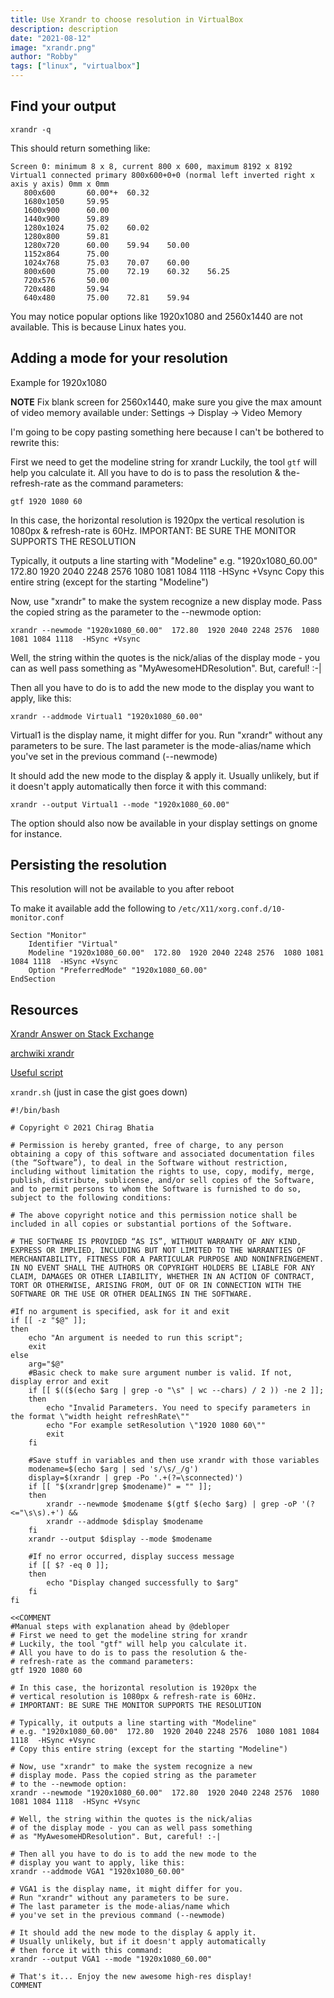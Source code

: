 ```yaml
---
title: Use Xrandr to choose resolution in VirtualBox
description: description
date: "2021-08-12"
image: "xrandr.png"
author: "Robby"
tags: ["linux", "virtualbox"]
---
```


## Find your output

```
xrandr -q
```

This should return something like:

```
Screen 0: minimum 8 x 8, current 800 x 600, maximum 8192 x 8192  
Virtual1 connected primary 800x600+0+0 (normal left inverted right x axis y axis) 0mm x 0mm
   800x600       60.00*+  60.32
   1680x1050     59.95
   1600x900      60.00
   1440x900      59.89
   1280x1024     75.02    60.02
   1280x800      59.81
   1280x720      60.00    59.94    50.00
   1152x864      75.00
   1024x768      75.03    70.07    60.00
   800x600       75.00    72.19    60.32    56.25
   720x576       50.00
   720x480       59.94
   640x480       75.00    72.81    59.94
```

You may notice popular options like 1920x1080 and 2560x1440 are not available. This is because Linux hates you.

## Adding a mode for your resolution

Example for 1920x1080

**NOTE** Fix blank screen for 2560x1440, make sure you give the max amount of video memory available under: Settings -> Display -> Video Memory

I'm going to be copy pasting something here because I can't be bothered to rewrite this:

First we need to get the modeline string for xrandr
Luckily, the tool `gtf` will help you calculate it.
All you have to do is to pass the resolution & the-
refresh-rate as the command parameters:

```
gtf 1920 1080 60
```

In this case, the horizontal resolution is 1920px the
vertical resolution is 1080px & refresh-rate is 60Hz.
IMPORTANT: BE SURE THE MONITOR SUPPORTS THE RESOLUTION

Typically, it outputs a line starting with "Modeline"
e.g. "1920x1080_60.00"  172.80  1920 2040 2248 2576  1080 1081 1084 1118  -HSync +Vsync
Copy this entire string (except for the starting "Modeline")

Now, use "xrandr" to make the system recognize a new
display mode. Pass the copied string as the parameter
to the --newmode option:

```
xrandr --newmode "1920x1080_60.00"  172.80  1920 2040 2248 2576  1080 1081 1084 1118  -HSync +Vsync
```

Well, the string within the quotes is the nick/alias
of the display mode - you can as well pass something
as "MyAwesomeHDResolution". But, careful! :-|

Then all you have to do is to add the new mode to the
display you want to apply, like this:

```
xrandr --addmode Virtual1 "1920x1080_60.00"
```

Virtual1 is the display name, it might differ for you.
Run "xrandr" without any parameters to be sure.
The last parameter is the mode-alias/name which
you've set in the previous command (--newmode)

It should add the new mode to the display & apply it.
Usually unlikely, but if it doesn't apply automatically
then force it with this command:

```
xrandr --output Virtual1 --mode "1920x1080_60.00"
```

The option should also now be available in your display settings on gnome for instance.

## Persisting the resolution

This resolution will not be available to you after reboot

To make it available add the following to `/etc/X11/xorg.conf.d/10-monitor.conf`

```
Section "Monitor"
    Identifier "Virtual"
    Modeline "1920x1080_60.00"  172.80  1920 2040 2248 2576  1080 1081 1084 1118  -HSync +Vsync 
    Option "PreferredMode" "1920x1080_60.00" 
EndSection
```

## Resources

[Xrandr Answer on Stack Exchange](https://unix.stackexchange.com/questions/227876/how-to-set-custom-resolution-using-xrandr-when-the-resolution-is-not-available-i)

[archwiki xrandr](https://wiki.archlinux.org/title/Xrandr)

[Useful script](https://gist.github.com/chirag64/7853413)

`xrandr.sh` (just in case the gist goes down)

```
#!/bin/bash

# Copyright © 2021 Chirag Bhatia

# Permission is hereby granted, free of charge, to any person obtaining a copy of this software and associated documentation files (the “Software”), to deal in the Software without restriction, including without limitation the rights to use, copy, modify, merge, publish, distribute, sublicense, and/or sell copies of the Software, and to permit persons to whom the Software is furnished to do so, subject to the following conditions:

# The above copyright notice and this permission notice shall be included in all copies or substantial portions of the Software.

# THE SOFTWARE IS PROVIDED “AS IS”, WITHOUT WARRANTY OF ANY KIND, EXPRESS OR IMPLIED, INCLUDING BUT NOT LIMITED TO THE WARRANTIES OF MERCHANTABILITY, FITNESS FOR A PARTICULAR PURPOSE AND NONINFRINGEMENT. IN NO EVENT SHALL THE AUTHORS OR COPYRIGHT HOLDERS BE LIABLE FOR ANY CLAIM, DAMAGES OR OTHER LIABILITY, WHETHER IN AN ACTION OF CONTRACT, TORT OR OTHERWISE, ARISING FROM, OUT OF OR IN CONNECTION WITH THE SOFTWARE OR THE USE OR OTHER DEALINGS IN THE SOFTWARE.

#If no argument is specified, ask for it and exit
if [[ -z "$@" ]];
then
    echo "An argument is needed to run this script";
    exit
else
    arg="$@"
    #Basic check to make sure argument number is valid. If not, display error and exit
    if [[ $(($(echo $arg | grep -o "\s" | wc --chars) / 2 )) -ne 2 ]];
    then
        echo "Invalid Parameters. You need to specify parameters in the format \"width height refreshRate\""
        echo "For example setResolution \"1920 1080 60\""
        exit
    fi
    
    #Save stuff in variables and then use xrandr with those variables
    modename=$(echo $arg | sed 's/\s/_/g')
    display=$(xrandr | grep -Po '.+(?=\sconnected)')
    if [[ "$(xrandr|grep $modename)" = "" ]];
    then
        xrandr --newmode $modename $(gtf $(echo $arg) | grep -oP '(?<="\s\s).+') &&
        xrandr --addmode $display $modename     
    fi
    xrandr --output $display --mode $modename

    #If no error occurred, display success message
    if [[ $? -eq 0 ]];
    then
        echo "Display changed successfully to $arg"
    fi
fi

<<COMMENT
#Manual steps with explanation ahead by @debloper
# First we need to get the modeline string for xrandr
# Luckily, the tool "gtf" will help you calculate it.
# All you have to do is to pass the resolution & the-
# refresh-rate as the command parameters:
gtf 1920 1080 60

# In this case, the horizontal resolution is 1920px the
# vertical resolution is 1080px & refresh-rate is 60Hz.
# IMPORTANT: BE SURE THE MONITOR SUPPORTS THE RESOLUTION

# Typically, it outputs a line starting with "Modeline"
# e.g. "1920x1080_60.00"  172.80  1920 2040 2248 2576  1080 1081 1084 1118  -HSync +Vsync
# Copy this entire string (except for the starting "Modeline")

# Now, use "xrandr" to make the system recognize a new
# display mode. Pass the copied string as the parameter
# to the --newmode option:
xrandr --newmode "1920x1080_60.00"  172.80  1920 2040 2248 2576  1080 1081 1084 1118  -HSync +Vsync

# Well, the string within the quotes is the nick/alias
# of the display mode - you can as well pass something
# as "MyAwesomeHDResolution". But, careful! :-|

# Then all you have to do is to add the new mode to the
# display you want to apply, like this:
xrandr --addmode VGA1 "1920x1080_60.00"

# VGA1 is the display name, it might differ for you.
# Run "xrandr" without any parameters to be sure.
# The last parameter is the mode-alias/name which
# you've set in the previous command (--newmode)

# It should add the new mode to the display & apply it.
# Usually unlikely, but if it doesn't apply automatically
# then force it with this command:
xrandr --output VGA1 --mode "1920x1080_60.00"

# That's it... Enjoy the new awesome high-res display!
COMMENT
```
